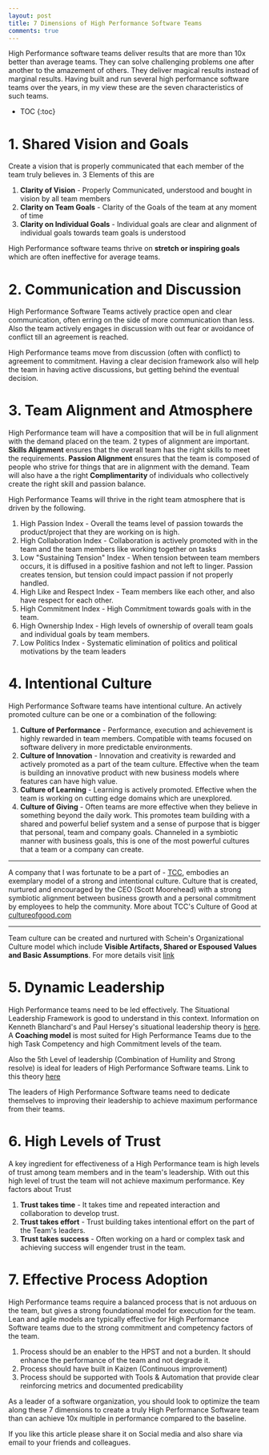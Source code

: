 ```yaml
---
layout: post
title: 7 Dimensions of High Performance Software Teams
comments: true
---
```

High Performance software teams deliver results that are more than 10x better than average teams. They can solve challenging problems one after another to the amazement of others. They deliver magical results instead of marginal results. Having built and run several high performance software teams over the years, in my view these are the seven characteristics of such teams.

- TOC
{:toc}

# 1. Shared Vision and Goals
Create a vision that is properly communicated that each member of the team truly believes in. 3 Elements of this are
1. **Clarity of Vision** - Properly Communicated, understood and bought in vision by all team members
1. **Clarity on Team Goals** - Clarity of the Goals of the team at any moment of time
1. **Clarity on Individual Goals** - Individual goals are clear and alignment of individual goals towards team goals is understood

High Performance software teams thrive on **stretch or inspiring goals** which are often ineffective for average teams.

# 2. Communication and Discussion
High Performance Software Teams actively practice open and clear communication, often erring on the side of more communication than less. Also the team actively engages in discussion with out fear or avoidance of conflict till an agreement is reached.

High Performance teams move from discussion (often with conflict) to  agreement to commitment. Having a clear decision framework also will help the team in having active discussions, but getting behind the eventual decision.

# 3. Team Alignment and Atmosphere
High Performance team will have a composition that will be in full alignment with the demand placed on the team. 2 types of alignment are important. **Skills Alignment** ensures that the overall team has the right skills to meet the requirements. **Passion Alignment** ensures that the team is composed of people who strive for things that are in alignment with the demand. Team will also have a the right **Complimentarity** of individuals who collectively create the right skill and passion balance.

High Performance Teams will thrive in the right team atmosphere that is driven by the following.

1. High Passion Index - Overall the teams level of passion towards the product/project that they are working on is high.
1. High Collaboration Index - Collaboration is actively promoted with in the team and the team members like working together on tasks
1. Low "Sustaining Tension" Index - When tension between team members occurs, it is diffused in a positive fashion and not left to linger. Passion creates tension, but tension could impact passion if not properly handled.
1. High Like and Respect Index - Team members like each other, and also have respect for each other.
1. High Commitment Index - High Commitment towards goals with in the team.
1. High Ownership Index - High levels of ownership of overall team goals and individual goals by team members.
1. Low Politics Index - Systematic elimination of politics and political motivations by the team leaders

# 4. Intentional Culture
High Performance Software teams have intentional culture. An actively promoted culture can be one or a combination of the following:
1. **Culture of Performance** - Performance, execution and achievement is highly rewarded in team members. Compatible with teams focused on software delivery in more predictable environments.
1. **Culture of Innovation** - Innovation and creativity is rewarded and actively promoted as a part of the team culture. Effective when the team is building an innovative product with new business models where features can have high value.
1. **Culture of Learning** - Learning is actively promoted. Effective when the team is working on cutting edge domains which are unexplored.
1. **Culture of Giving** - Often teams are more effective when they believe in something beyond the daily work. This promotes team building with a shared and powerful belief system and a sense of purpose that is bigger that personal, team and company goals. Channeled in a symbiotic manner with business goals, this is one of the most powerful cultures that a team or a company can create.

----

A company that I was fortunate to be a part of - [TCC](http://www.tccrocks.com), embodies an exemplary model of a strong and intentional culture. Culture that is created, nurtured and encouraged by the CEO (Scott Moorehead) with a strong symbiotic alignment between business growth and a personal commitment by employees to help the community. More about TCC's Culture of Good at
[cultureofgood.com](http://cultureofgood.com)

----

Team culture can be created and nurtured with Schein's Organizational Culture model which include **Visible Artifacts, Shared or Espoused Values and Basic Assumptions**. For more details visit [link](https://en.wikipedia.org/wiki/Edgar_Schein)

# 5. Dynamic Leadership
High Performance teams need to be led effectively. The Situational Leadership Framework is good to understand in this context. Information on Kenneth Blanchard's and Paul Hersey's situational leadership theory is [here](https://en.wikipedia.org/wiki/Situational_leadership_theory). A **Coaching model** is most suited for High Performance Teams due to the high Task Competency and high Commitment levels of the team.

Also the 5th Level of leadership (Combination of Humility and Strong resolve) is ideal for leaders of High Performance Software teams. Link to this theory [here](https://www.mindtools.com/pages/article/level-5-leadership.htm)

The leaders of High Performance Software teams need to dedicate themselves to improving their leadership to achieve maximum performance from their teams.

# 6. High Levels of Trust
A key ingredient for effectiveness of a High Performance team is high levels of trust among team members and in the team's leadership. With out this high level of trust the team will not achieve maximum performance. Key factors about Trust
1. **Trust takes time** - It takes time and repeated interaction and collaboration to develop trust.
1. **Trust takes effort** - Trust building takes intentional effort on the part of the Team's leaders.
1. **Trust takes success** - Often working on a hard or complex task and achieving success will engender trust in the team.

# 7. Effective Process Adoption
High Performance teams require a balanced process that is not arduous on the team, but gives a strong foundational model for execution for the team. Lean and agile models are typically effective for High Performance Software teams due to the strong commitment and competency factors of the team.

1. Process should be an enabler to the HPST and not a burden. It should enhance the performance of the team and not degrade it.
1. Process should have built in Kaizen (Continuous improvement)
1. Process should be supported with Tools & Automation that provide clear reinforcing metrics and documented predicability

As a leader of a software organization, you should look to optimize the team along these 7 dimensions to create a truly High Performance Software team than can achieve 10x multiple in performance compared to the baseline.

If you like this article please share it on Social media and also share via email to your friends and colleagues.
